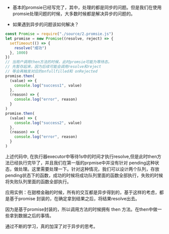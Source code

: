 - 基本的promsie已经写完了，其中，处理的都是同步的问题。但是我们在使用promsie处理问题的时候，大多数时候都是解决异步的问题的。

- 如果遇到异步的问题该如何解决？
  
```js
const Promise = require("./source/2.promsie.js")
let promise = new Promise((resolve, reject) => {
  setTimeout(() => {
    resolve("成功")
  }, 1000)
})
// 当用户调用then方法的时候，此时promsie可能为等待态。
// 先暂存起来，因为后续可能会调用resolve和reject
// 等会再触发对应的onfullfilled和 onRejected
promise.then(
  (value) => {
    console.log("success1", value)
  },
  (reason) => {
    console.log("error", reason)
  }
)
promise.then(
  (value) => {
    console.log("success2", value)
  },
  (reason) => {
    console.log("error", reason)
  }
)
```
上述代码中, 在执行器executor中等待1s中的时间才执行resolve,但是此时then方法已经执行完毕了，并且我们在第一版的prpmise中并没有针对 pending这种状态，做处理。这里需要处理一下。针对这种情况，我们可以设计两个队列，存放pending状态下的函数，成功的时候将成功队列里面的函数全部执行，失败的时候将失败队列里面的函数全部执行。

应用实例：在甜橙金融的时候，所有的交互都是异步得到的，基于这样的考虑，都是基于promise 封装的，在确定拿到结果之后，将结果resolve出去。

因为是基于promise封装的，所以调用方法的时候拥有 then 方法。在then中做一些拿到数据之后的事情。

通过不断的学习，真的加深了对于异步的思考。







